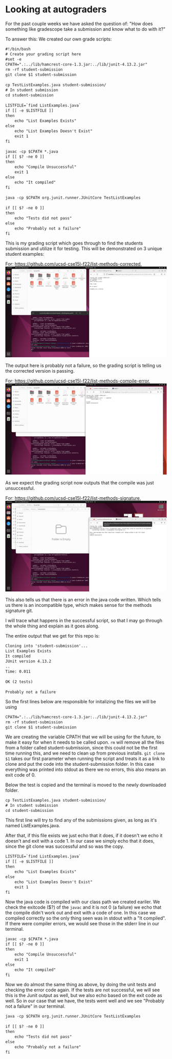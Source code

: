 # Looking at autograders

For the past couple weeks we have asked the question of: "How does something like gradescope take a submission and know what to do with it?"

To answer this: We created our own grade scripts:

```
#!/bin/bash
# Create your grading script here
#set -e
CPATH=".:../lib/hamcrest-core-1.3.jar:../lib/junit-4.13.2.jar"
rm -rf student-submission
git clone $1 student-submission

cp TestListExamples.java student-submission/
# In student submission
cd student-submission

LISTFILE=`find ListExamples.java`
if [[ -e $LISTFILE ]]
then
    echo "List Examples Exists"
else
    echo "List Examples Doesn't Exist"
    exit 1
fi

javac -cp $CPATH *.java 
if [[ $? -ne 0 ]]
then
    echo "Compile Unsuccessful"
    exit 1
else
    echo "It compiled"
fi

java -cp $CPATH org.junit.runner.JUnitCore TestListExamples

if [[ $? -ne 0 ]]
then
    echo "Tests did not pass"
else
    echo "Probably not a failure"
fi

```

This is my grading script which goes through to find the students submission and utilize it for testing.
This will be demonstrated on 3 unique student examples: 

For: https://github.com/ucsd-cse15l-f22/list-methods-corrected,
![corrected](Week9LabScreenshots/list-methods-corrected.png)

The output here is probably not a failure, so the grading script is telling us the corrected version is passing.

For: https://github.com/ucsd-cse15l-f22/list-methods-compile-error, 
![complileerror](Week9LabScreenshots/list-methods-compile-error.png)

As we expect the grading script now outputs that the compile was just unsuccessful.

For: https://github.com/ucsd-cse15l-f22/list-methods-signature,
![methodserror](Week9LabScreenshots/list-methods-signature.png)

This also tells us that there is an error in the java code written. Which tells us there is an incompatible type, which makes sense for the methods signature git.

I will trace what happens in the successful script, so that I may go through the whole thing and explain as it goes along.

The entire output that we get for this repo is:
```
Cloning into 'student-submission'...
List Examples Exists
It compiled
JUnit version 4.13.2
..
Time: 0.011

OK (2 tests)

Probably not a failure
```

So the first lines below are responsible for initalizing the files we will be using

```
CPATH=".:../lib/hamcrest-core-1.3.jar:../lib/junit-4.13.2.jar"
rm -rf student-submission
git clone $1 student-submission
```

We are creating the variable CPATH that we will be using for the future, to make it easy for when it needs to be called upon.
`rm` will remove all the files from a folder called student-submission, since this could not be the first time running this, and we need to clean up from previous installs.
`git clone $1` takes our first parameter when running the script and treats it as a link to clone and put the code into the student-submission folder. In this case everything was printed into stdout as there we no errors, this also means an exit code of 0.

Below the test is copied and the terminal is moved to the newly downloaded folder.
```
cp TestListExamples.java student-submission/
# In student submission
cd student-submission
```

This first line will try to find any of the submissions given, as long as it's named ListExamples.java.

After that, if this file exists we just echo that it does, if it doesn't we echo it doesn't and exit with a code 1. In our case we simply echo that it does, since the git clone was successful and so was the copy.
```
LISTFILE=`find ListExamples.java`
if [[ -e $LISTFILE ]]
then
    echo "List Examples Exists"
else
    echo "List Examples Doesn't Exist"
    exit 1
fi
```

Now the java code is compiled with our class path we created eariler. We check the exitcode ($?) of the `javac` and it is not 0 (a failure) we echo that the compile didn't work out and exit with a code of one. In this case we compiled correctly so the only thing seen was in stdout with a "It compiled". If there were compiler errors, we would see those in the stderr line in our terminal.
```
javac -cp $CPATH *.java 
if [[ $? -ne 0 ]]
then
    echo "Compile Unsuccessful"
    exit 1
else
    echo "It compiled"
fi
```

Now we do almost the same thing as above, by doing the unit tests and checking the error code again. If the tests are not successful, we will see this is the Junit output as well, but we also echo based on the exit code as well. So in our case that we have, the tests went well and we see "Probably not a failure" in our terminal.

```
java -cp $CPATH org.junit.runner.JUnitCore TestListExamples

if [[ $? -ne 0 ]]
then
    echo "Tests did not pass"
else
    echo "Probably not a failure"
fi
```